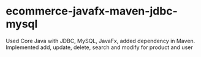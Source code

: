 # ecommerce-javafx-maven-jdbc-mysql
Used Core Java with JDBC, MySQL, JavaFx, added dependency in Maven. Implemented add, update, delete, search and modify for product and user
